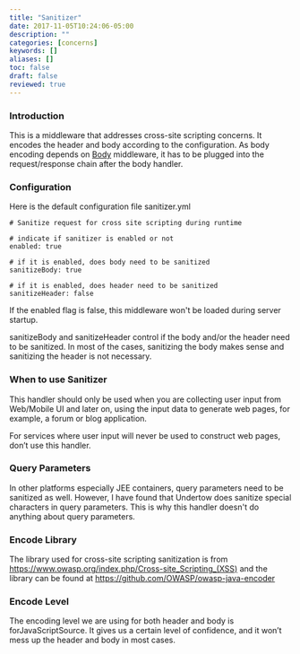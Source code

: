 ```yaml
---
title: "Sanitizer"
date: 2017-11-05T10:24:06-05:00
description: ""
categories: [concerns]
keywords: []
aliases: []
toc: false
draft: false
reviewed: true
---
```


### Introduction

This is a middleware that addresses cross-site scripting concerns. It encodes the header and body according to the configuration. As body encoding depends on [Body][] middleware, it has to be plugged into the request/response chain after the body handler.

### Configuration

Here is the default configuration file sanitizer.yml

```
# Sanitize request for cross site scripting during runtime

# indicate if sanitizer is enabled or not
enabled: true

# if it is enabled, does body need to be sanitized
sanitizeBody: true

# if it is enabled, does header need to be sanitized
sanitizeHeader: false
```

If the enabled flag is false, this middleware won't be loaded during server startup. 

sanitizeBody and sanitizeHeader control if the body and/or the header need to be sanitized. In most of the cases, sanitizing the body makes sense and sanitizing the header is not necessary.

### When to use Sanitizer 

This handler should only be used when you are collecting user input from Web/Mobile UI and later on, using the input data to generate web pages, for example, a forum or blog application.

For services where user input will never be used to construct web pages, don’t use this handler.

### Query Parameters

In other platforms especially JEE containers, query parameters need to be sanitized as well. However, I have found that Undertow does sanitize special characters in query parameters. This is why this handler doesn't do anything about query parameters.

### Encode Library

The library used for cross-site scripting sanitization is from https://www.owasp.org/index.php/Cross-site_Scripting_(XSS)
and the library can be found at https://github.com/OWASP/owasp-java-encoder

### Encode Level

The encoding level we are using for both header and body is forJavaScriptSource. It gives us a certain level of confidence, and it won’t mess up the header and body in most cases.

[Body]: /concern/body/
